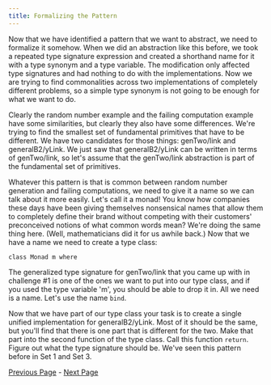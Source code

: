 ```yaml
---
title: Formalizing the Pattern
---
```


Now that we have identified a pattern that we want to abstract, we need to
formalize it somehow.  When we did an abstraction like this before, we took a
repeated type signature expression and created a shorthand name for it with a
type synonym and a type variable.  The modification only affected type
signatures and had nothing to do with the implementations.  Now we are trying
to find commonalities across two implementations of completely different
problems, so a simple type synonym is not going to be enough for what we want to
do.

Clearly the random number example and the failing computation example have
some similarities, but clearly they also have some differences.  We're trying
to find the smallest set of fundamental primitives that have to be different.
We have two candidates for those things: genTwo/link and generalB2/yLink.  We
just saw that generalB2/yLink can be written in terms of genTwo/link, so let's
assume that the genTwo/link abstraction is part of the fundamental set of
primitives.

Whatever this pattern is that is common between random number generation and
failing computations, we need to give it a name so we can talk about it more
easily. Let's call it a monad! You know how companies these days have been
giving themselves nonsensical names that allow them to completely define their
brand without competing with their customers' preconceived notions of what
common words mean? We're doing the same thing here. (Well, mathematicians did it
for us awhile back.) Now that we have a name we need to create a type class:

    class Monad m where

The generalized type signature for genTwo/link that you came up with in
challenge #1 is one of the ones we want to put into our type class, and if
you used the type variable 'm', you should be able to drop it in.  All we need
is a name.  Let's use the name `bind`.

Now that we have part of our type class your task is to create a single unified
implementation for generalB2/yLink. Most of it should be the same, but you'll
find that there is one part that is different for the two. Make that part into
the second function of the type class. Call this function `return`. Figure out
what the type signature should be. We've seen this pattern before in Set 1 and
Set 3.

[Previous Page](ex4-2.html) - [Next Page](ex4-4.html)
